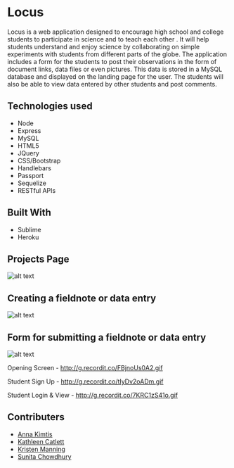 # Locus

Locus is a web application  designed to encourage high school and college students to participate in science and to teach each other . It will help students understand and enjoy science by collaborating on simple experiments with students from different parts of the globe. The application includes a form for the students to post their observations in the form of document links, data files or even pictures. This data is stored in a MySQL database and displayed on the landing page for the user. The students will also be able to view data entered by other students and post comments.

## Technologies used
- Node
- Express
- MySQL
- HTML5
- JQuery
- CSS/Bootstrap
- Handlebars
- Passport
- Sequelize
- RESTful APIs

## Built With
* Sublime 
* Heroku 


##  Projects Page
![alt text](https://github.com/smchow/locus/blob/master/public/images/ScreenShot1.PNG "ScreenShot 1")

## Creating a fieldnote or data entry
![alt text](https://github.com/smchow/locus/blob/master/public/images/ScreenShot2.PNG "ScreenShot 2")

## Form for submitting a fieldnote or data entry
![alt text](https://github.com/smchow/locus/blob/master/public/images/ScreenShot3.PNG "ScreenShot 3")


Opening Screen - http://g.recordit.co/FBjnoUs0A2.gif

Student Sign Up - http://g.recordit.co/tIyDv2oADm.gif

Student Login & View - http://g.recordit.co/7KRC1zS41o.gif

## Contributers
* [Anna Kimtis](https://github.com/akimtis)
* [Kathleen Catlett](https://github.com/kathcatBC)
* [Kristen Manning](https://github.com/KristenManning)
* [Sunita Chowdhury](https://github.com/smchow)



